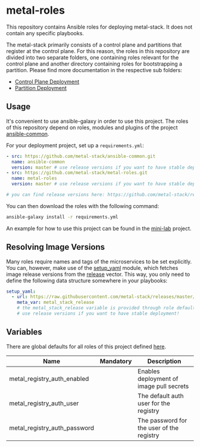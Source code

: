 # metal-roles

This repository contains Ansible roles for deploying metal-stack. It does not contain any specific playbooks.

The metal-stack primarily consists of a control plane and partitions that register at the control plane. For this reason, the roles in this repository are divided into two separate folders, one containing roles relevant for the control plane and another directory containing roles for bootstrapping a partition. Please find more documentation in the respective sub folders:

- [Control Plane Deployment](control-plane)
- [Partition Deployment](partition)

## Usage

It's convenient to use ansible-galaxy in order to use this project. The roles of this repository depend on roles, modules and plugins of the project [ansible-common](https://github.com/metal-stack/ansible-common).

For your deployment project, set up a `requirements.yml`:

```yaml
- src: https://github.com/metal-stack/ansible-common.git
  name: ansible-common
  version: master # use release versions if you want to have stable deployment!
- src: https://github.com/metal-stack/metal-roles.git
  name: metal-roles
  version: master # use release versions if you want to have stable deployment!

# you can find release versions here: https://github.com/metal-stack/releases
```

You can then download the roles with the following command:

```bash
ansible-galaxy install -r requirements.yml
```

An example for how to use this project can be found in the [mini-lab](https://github.com/metal-stack/mini-lab) project.

## Resolving Image Versions

Many roles require names and tags of the microservices to be set explicitly. You can, however, make use of the [setup_yaml](https://github.com/metal-stack/ansible-common/blob/master/library/setup_yaml.py) module, which fetches image release versions from the [release](https://github.com/metal-stack/releases) vector. This way, you only need to define the following data structure somewhere in your playbooks:

```yaml
setup_yaml:
  - url: https://raw.githubusercontent.com/metal-stack/releases/master/release.yaml
    meta_var: metal_stack_release
    # the metal_stack_release variable is provided through role defaults of this project
    # use release versions if you want to have stable deployment!
```

## Variables

There are global defaults for all roles of this project defined [here](defaults/main.yaml).

| Name                         | Mandatory | Description                               |
| ---------------------------- | --------- | ----------------------------------------- |
| metal_registry_auth_enabled  |           | Enables deployment of image pull secrets  |
| metal_registry_auth_user     |           | The default auth user for the registry    |
| metal_registry_auth_password |           | The password for the user of the registry |
